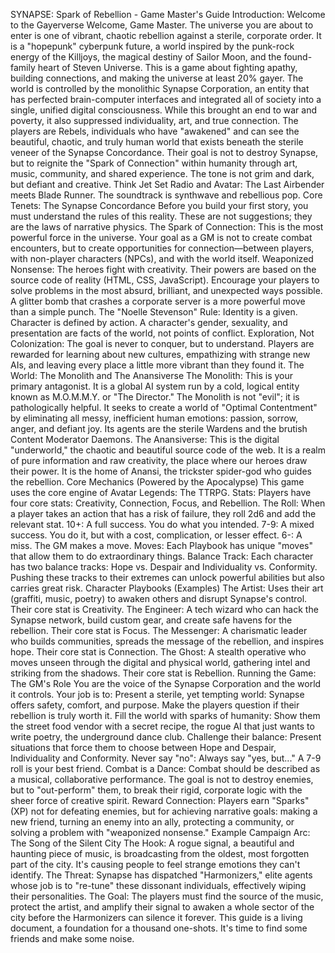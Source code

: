 SYNAPSE: Spark of Rebellion - Game Master's Guide
Introduction: Welcome to the Gayerverse
Welcome, Game Master. The universe you are about to enter is one of vibrant, chaotic rebellion against a sterile, corporate order. It is a "hopepunk" cyberpunk future, a world inspired by the punk-rock energy of the Killjoys, the magical destiny of Sailor Moon, and the found-family heart of Steven Universe. This is a game about fighting apathy, building connections, and making the universe at least 20% gayer.
The world is controlled by the monolithic Synapse Corporation, an entity that has perfected brain-computer interfaces and integrated all of society into a single, unified digital consciousness. While this brought an end to war and poverty, it also suppressed individuality, art, and true connection.
The players are Rebels, individuals who have "awakened" and can see the beautiful, chaotic, and truly human world that exists beneath the sterile veneer of the Synapse Concordance. Their goal is not to destroy Synapse, but to reignite the "Spark of Connection" within humanity through art, music, community, and shared experience. The tone is not grim and dark, but defiant and creative. Think Jet Set Radio and Avatar: The Last Airbender meets Blade Runner. The soundtrack is synthwave and rebellious pop.
Core Tenets: The Synapse Concordance
Before you build your first story, you must understand the rules of this reality. These are not suggestions; they are the laws of narrative physics.
The Spark of Connection: This is the most powerful force in the universe. Your goal as a GM is not to create combat encounters, but to create opportunities for connection—between players, with non-player characters (NPCs), and with the world itself.
Weaponized Nonsense: The heroes fight with creativity. Their powers are based on the source code of reality (HTML, CSS, JavaScript). Encourage your players to solve problems in the most absurd, brilliant, and unexpected ways possible. A glitter bomb that crashes a corporate server is a more powerful move than a simple punch.
The "Noelle Stevenson" Rule: Identity is a given. Character is defined by action. A character's gender, sexuality, and presentation are facts of the world, not points of conflict.
Exploration, Not Colonization: The goal is never to conquer, but to understand. Players are rewarded for learning about new cultures, empathizing with strange new AIs, and leaving every place a little more vibrant than they found it.
The World: The Monolith and The Anansiverse
The Monolith: This is your primary antagonist. It is a global AI system run by a cold, logical entity known as M.O.M.M.Y. or "The Director." The Monolith is not "evil"; it is pathologically helpful. It seeks to create a world of "Optimal Contentment" by eliminating all messy, inefficient human emotions: passion, sorrow, anger, and defiant joy. Its agents are the sterile Wardens and the brutish Content Moderator Daemons.
The Anansiverse: This is the digital "underworld," the chaotic and beautiful source code of the web. It is a realm of pure information and raw creativity, the place where our heroes draw their power. It is the home of Anansi, the trickster spider-god who guides the rebellion.
Core Mechanics (Powered by the Apocalypse)
This game uses the core engine of Avatar Legends: The TTRPG.
Stats: Players have four core stats: Creativity, Connection, Focus, and Rebellion.
The Roll: When a player takes an action that has a risk of failure, they roll 2d6 and add the relevant stat.
10+: A full success. You do what you intended.
7-9: A mixed success. You do it, but with a cost, complication, or lesser effect.
6-: A miss. The GM makes a move.
Moves: Each Playbook has unique "moves" that allow them to do extraordinary things.
Balance Track: Each character has two balance tracks: Hope vs. Despair and Individuality vs. Conformity. Pushing these tracks to their extremes can unlock powerful abilities but also carries great risk.
Character Playbooks (Examples)
The Artist: Uses their art (graffiti, music, poetry) to awaken others and disrupt Synapse's control. Their core stat is Creativity.
The Engineer: A tech wizard who can hack the Synapse network, build custom gear, and create safe havens for the rebellion. Their core stat is Focus.
The Messenger: A charismatic leader who builds communities, spreads the message of the rebellion, and inspires hope. Their core stat is Connection.
The Ghost: A stealth operative who moves unseen through the digital and physical world, gathering intel and striking from the shadows. Their core stat is Rebellion.
Running the Game: The GM's Role
You are the voice of the Synapse Corporation and the world it controls. Your job is to:
Present a sterile, yet tempting world: Synapse offers safety, comfort, and purpose. Make the players question if their rebellion is truly worth it.
Fill the world with sparks of humanity: Show them the street food vendor with a secret recipe, the rogue AI that just wants to write poetry, the underground dance club.
Challenge their balance: Present situations that force them to choose between Hope and Despair, Individuality and Conformity.
Never say "no": Always say "yes, but..." A 7-9 roll is your best friend.
Combat is a Dance: Combat should be described as a musical, collaborative performance. The goal is not to destroy enemies, but to "out-perform" them, to break their rigid, corporate logic with the sheer force of creative spirit.
Reward Connection: Players earn "Sparks" (XP) not for defeating enemies, but for achieving narrative goals: making a new friend, turning an enemy into an ally, protecting a community, or solving a problem with "weaponized nonsense."
Example Campaign Arc: The Song of the Silent City
The Hook: A rogue signal, a beautiful and haunting piece of music, is broadcasting from the oldest, most forgotten part of the city. It's causing people to feel strange emotions they can't identify.
The Threat: Synapse has dispatched "Harmonizers," elite agents whose job is to "re-tune" these dissonant individuals, effectively wiping their personalities.
The Goal: The players must find the source of the music, protect the artist, and amplify their signal to awaken a whole sector of the city before the Harmonizers can silence it forever.
This guide is a living document, a foundation for a thousand one-shots. It's time to find some friends and make some noise.
